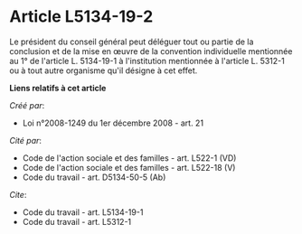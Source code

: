 # Article L5134-19-2

Le président du conseil général peut déléguer tout ou partie de la conclusion et de la mise en œuvre de la convention
individuelle mentionnée au 1° de l'article L. 5134-19-1 à l'institution mentionnée à l'article L. 5312-1 ou à tout autre
organisme qu'il désigne à cet effet.

**Liens relatifs à cet article**

_Créé par_:

  - Loi n°2008-1249 du 1er décembre 2008 - art. 21

_Cité par_:

  - Code de l'action sociale et des familles - art. L522-1 (VD)
  - Code de l'action sociale et des familles - art. L522-18 (V)
  - Code du travail - art. D5134-50-5 (Ab)

_Cite_:

  - Code du travail - art. L5134-19-1
  - Code du travail - art. L5312-1
